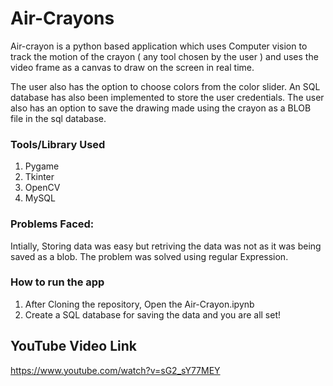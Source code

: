 # Air-Crayons

Air-crayon is a python based application which uses Computer vision to track the motion of the crayon ( any tool chosen by the user ) and uses the video frame as a canvas to draw on the screen in real time.

The user also has the option to choose colors from the color slider. An SQL database has also been implemented to store the user credentials. The user also has an option to save the drawing made using the crayon as a BLOB file in the sql database.


### Tools/Library Used
1. Pygame
2. Tkinter
3. OpenCV
4. MySQL


### Problems Faced:
Intially, Storing data was easy but retriving the data was not as it was being saved as a blob. The problem was solved using regular Expression.

### How to run the app
1) After Cloning the repository, Open the Air-Crayon.ipynb 
2) Create a SQL database for saving the data and you are all set!

## YouTube Video Link
https://www.youtube.com/watch?v=sG2_sY77MEY
